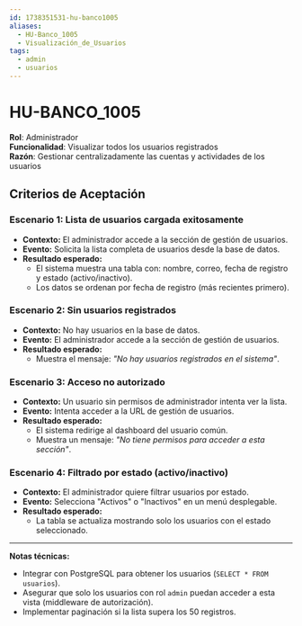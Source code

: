 ```yaml
---
id: 1738351531-hu-banco1005
aliases:
  - HU-Banco_1005
  - Visualización_de_Usuarios
tags:
  - admin
  - usuarios
---
```


# HU-BANCO_1005

**Rol**: Administrador  
**Funcionalidad**: Visualizar todos los usuarios registrados  
**Razón**: Gestionar centralizadamente las cuentas y actividades de los usuarios  

## **Criterios de Aceptación**  

### **Escenario 1: Lista de usuarios cargada exitosamente**  

- **Contexto:** El administrador accede a la sección de gestión de usuarios.  
- **Evento:** Solicita la lista completa de usuarios desde la base de datos.  
- **Resultado esperado:**  
  - El sistema muestra una tabla con: nombre, correo, fecha de registro y estado (activo/inactivo).  
  - Los datos se ordenan por fecha de registro (más recientes primero).  

### **Escenario 2: Sin usuarios registrados**  

- **Contexto:** No hay usuarios en la base de datos.  
- **Evento:** El administrador accede a la sección de gestión de usuarios.  
- **Resultado esperado:**  
  - Muestra el mensaje: *"No hay usuarios registrados en el sistema"*.  

### **Escenario 3: Acceso no autorizado**  

- **Contexto:** Un usuario sin permisos de administrador intenta ver la lista.  
- **Evento:** Intenta acceder a la URL de gestión de usuarios.  
- **Resultado esperado:**  
  - El sistema redirige al dashboard del usuario común.  
  - Muestra un mensaje: *"No tiene permisos para acceder a esta sección"*.  

### **Escenario 4: Filtrado por estado (activo/inactivo)**  

- **Contexto:** El administrador quiere filtrar usuarios por estado.  
- **Evento:** Selecciona "Activos" o "Inactivos" en un menú desplegable.  
- **Resultado esperado:**  
  - La tabla se actualiza mostrando solo los usuarios con el estado seleccionado.  

---

**Notas técnicas:**  

- Integrar con PostgreSQL para obtener los usuarios (`SELECT * FROM usuarios`).  
- Asegurar que solo los usuarios con rol `admin` puedan acceder a esta vista (middleware de autorización).  
- Implementar paginación si la lista supera los 50 registros.
